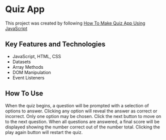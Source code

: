 # Quiz App
This project was created by following [How To Make Quiz App Using JavaScript](https://youtu.be/PBcqGxrr9g8?si=yXijvm2gLbQCZh-L)

## Key Features and Technologies
- JavaScript, HTML, CSS
- Datasets
- Array Methods
- DOM Manipulation
- Event Listeners

## How To Use
When the quiz begins, a question will be prompted with a selection of options to answer. Clicking any option will reveal the answer as correct or incorrect. Only one option may be chosen. Click the next button to move on to the next question. When all questions are answered, a final score will be displayed showing the number correct out of the number total. Clicking the play again button will restart the quiz.
